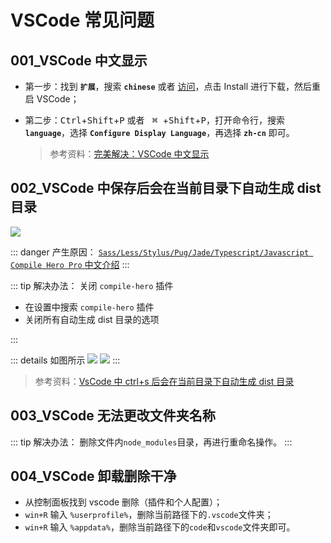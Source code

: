 # VSCode 常见问题

## 001\_VSCode 中文显示

- 第一步：找到 **`扩展`**，搜索 **`chinese`** 或者 [访问](https://marketplace.visualstudio.com/items?itemName=MS-CEINTL.vscode-language-pack-zh-hans)，点击 Install 进行下载，然后重启 VSCode；

- 第二步：<kbd>Ctrl</kbd>+<kbd>Shift</kbd>+<kbd>P</kbd> 或者 <kbd>&ensp;⌘&ensp;</kbd>+<kbd>Shift</kbd>+<kbd>P</kbd>，打开命令行，搜索 **`language`**，选择 **`Configure Display Language`**，再选择 **`zh-cn`** 即可。
  > 参考资料：[完美解决：VSCode 中文显示](https://blog.csdn.net/qq_24118527/article/details/82793610)

## 002\_VSCode 中保存后会在当前目录下自动生成 dist 目录

![](https://cdn.jsdelivr.net/gh/sg996/pbd/website/2023-04-26-7d6c28334e53add9db9b3d15d9122ee1-d09955.png)

::: danger 产生原因：
[`Sass/Less/Stylus/Pug/Jade/Typescript/Javascript Compile Hero Pro` 中文介绍](https://gitee.com/wscats/compile-hero/blob/master/README.CN.md)
:::

::: tip 解决办法：
关闭 `compile-hero` 插件

- 在设置中搜索 `compile-hero` 插件
- 关闭所有自动生成 dist 目录的选项

:::

::: details 如图所示
![](https://cdn.jsdelivr.net/gh/sg996/pbd/website/2023-04-26-bc32f7d01755f33785f0ef3f898fc4a4-71069f.png)
![](https://cdn.jsdelivr.net/gh/sg996/pbd/website/2023-04-26-9e5663eddb81479538a5b5fe7ff4e5fd-0d40de.png)
:::

> 参考资料：[VsCode 中 ctrl+s 后会在当前目录下自动生成 dist 目录](https://blog.csdn.net/weixin_38233549/article/details/108226135)

## 003\_VSCode 无法更改文件夹名称

::: tip 解决办法：
删除文件内`node_modules`目录，再进行重命名操作。
:::

## 004\_VSCode 卸载删除干净
- 从控制面板找到 vscode 删除（插件和个人配置）；
- `win+R` 输入 `%userprofile%`，删除当前路径下的`.vscode`文件夹；
- `win+R` 输入 `%appdata%`，删除当前路径下的`code`和`vscode`文件夹即可。